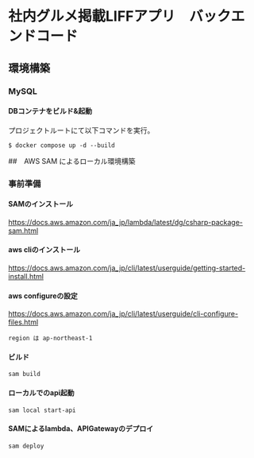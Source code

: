 # 社内グルメ掲載LIFFアプリ　バックエンドコード

## 環境構築
### MySQL
#### DBコンテナをビルド&起動
プロジェクトルートにて以下コマンドを実行。
```
$ docker compose up -d --build
```

##　AWS SAM によるローカル環境構築
### 事前準備 
#### SAMのインストール
https://docs.aws.amazon.com/ja_jp/lambda/latest/dg/csharp-package-sam.html
#### aws cliのインストール
https://docs.aws.amazon.com/ja_jp/cli/latest/userguide/getting-started-install.html
#### aws configureの設定
https://docs.aws.amazon.com/ja_jp/cli/latest/userguide/cli-configure-files.html
```
region は ap-northeast-1
```

#### ビルド
```
sam build
```

#### ローカルでのapi起動
```
sam local start-api
```

#### SAMによるlambda、APIGatewayのデプロイ
```
sam deploy
```
